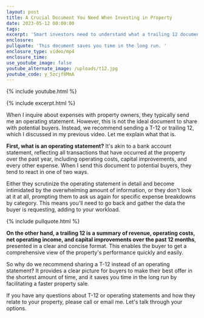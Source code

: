 ```yaml
---
layout: post
title: A Crucial Document You Need When Investing in Property
date: 2023-05-12 00:00:00
tags:
excerpt: 'Smart investors need to understand what a trailing 12 document is. '
enclosure:
pullquote: 'This document saves you time in the long run. '
enclosure_type: video/mp4
enclosure_time:
use_youtube_image: false
youtube_alternate_image: /uploads/t12.jpg
youtube_code: y_5zcjf8MmA
---
```

{% include youtube.html %}

{% include excerpt.html %}

When I inquire about expenses with property owners, they typically send me an operating statement. However, this is not the ideal document to share with potential buyers. Instead, we recommend sending a T-12 or trailing 12, which I discussed in my previous video. Let me explain what that is.

**First, what is an operating statement?** It's akin to a bank account statement, reflecting all transactions that have occurred at the property over the past year, including operating costs, capital improvements, and every other expense. When I send this document to potential buyers, they tend to react in one of two ways.

Either they scrutinize the operating statement in detail and become intimidated by the overwhelming amount of information, or they don't look at it at all, prompting them to ask us again for specific expense breakdowns by category. This means you'll need to go back and gather the data the buyer is requesting, adding to your workload.

{% include pullquote.html %}

**On the other hand, a trailing 12 is a summary of revenue, operating costs, net operating income, and capital improvements over the past 12 months**, presented in a clear and concise format. This enables the buyer to get a comprehensive view of the property's performance quickly and easily.

So why do we recommend sharing a T-12 instead of an operating statement? It provides a clear picture for buyers to make their best offer in the shortest amount of time, and it saves you time in the long run by facilitating a faster property sale.&nbsp;

If you have any questions about T-12 or operating statements and how they relate to your property, please call or email me. Let's talk through your options.